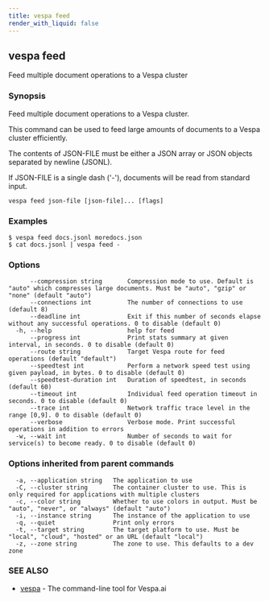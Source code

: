 ```yaml
---
title: vespa feed
render_with_liquid: false
---
```


## vespa feed

Feed multiple document operations to a Vespa cluster

### Synopsis

Feed multiple document operations to a Vespa cluster.

This command can be used to feed large amounts of documents to a Vespa cluster
efficiently.

The contents of JSON-FILE must be either a JSON array or JSON objects separated by
newline (JSONL).

If JSON-FILE is a single dash ('-'), documents will be read from standard input.


```
vespa feed json-file [json-file]... [flags]
```

### Examples

```
$ vespa feed docs.jsonl moredocs.json
$ cat docs.jsonl | vespa feed -
```

### Options

```
      --compression string       Compression mode to use. Default is "auto" which compresses large documents. Must be "auto", "gzip" or "none" (default "auto")
      --connections int          The number of connections to use (default 8)
      --deadline int             Exit if this number of seconds elapse without any successful operations. 0 to disable (default 0)
  -h, --help                     help for feed
      --progress int             Print stats summary at given interval, in seconds. 0 to disable (default 0)
      --route string             Target Vespa route for feed operations (default "default")
      --speedtest int            Perform a network speed test using given payload, in bytes. 0 to disable (default 0)
      --speedtest-duration int   Duration of speedtest, in seconds (default 60)
      --timeout int              Individual feed operation timeout in seconds. 0 to disable (default 0)
      --trace int                Network traffic trace level in the range [0,9]. 0 to disable (default 0)
      --verbose                  Verbose mode. Print successful operations in addition to errors
  -w, --wait int                 Number of seconds to wait for service(s) to become ready. 0 to disable (default 0)
```

### Options inherited from parent commands

```
  -a, --application string   The application to use
  -C, --cluster string       The container cluster to use. This is only required for applications with multiple clusters
  -c, --color string         Whether to use colors in output. Must be "auto", "never", or "always" (default "auto")
  -i, --instance string      The instance of the application to use
  -q, --quiet                Print only errors
  -t, --target string        The target platform to use. Must be "local", "cloud", "hosted" or an URL (default "local")
  -z, --zone string          The zone to use. This defaults to a dev zone
```

### SEE ALSO

* [vespa](vespa.html)	 - The command-line tool for Vespa.ai

